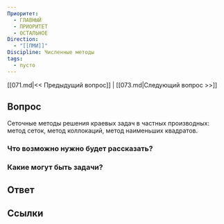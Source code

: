 ```yaml
---
Приоритет:
  - ГЛАВНЫЙ
  - ПРИОРИТЕТ
  - ОСТАЛЬНОЕ
Direction:
  - "[[ПМИ]]" 
Discipline: Численные методы 
tags:
  - пусто
---
```

[[071.md|<< Предыдущий вопрос]] | [[073.md|Следующий вопрос >>]]
## Вопрос

Сеточные методы решения краевых задач в частных производных: метод сеток, метод коллокаций, метод наименьших квадратов.

### Что возможно нужно будет рассказать?

### Какие могут быть задачи?

## Ответ

## Ссылки
